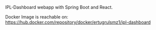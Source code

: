 IPL-Dashboard webapp with Spring Boot and React.

Docker Image is reachable on:  https://hub.docker.com/repository/docker/ertugrulsmz1/ipl-dashboard
